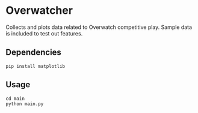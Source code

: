 # Overwatcher
Collects and plots data related to Overwatch competitive play.
Sample data is included to test out features.
## Dependencies
```
pip install matplotlib
```
## Usage
```
cd main
python main.py
```
